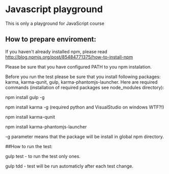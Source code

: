 # Javascript playground

This is  only a playground for JavaScript course

## How to prepare enviroment: 

If you haven't already installed npm, please read http://blog.npmjs.org/post/85484771375/how-to-install-npm

Please be sure that you have configured PATH to you npm instalation. 

Before you run the test please be sure that you install following packages: karma, karma-qunit, gulp, karma-phantomjs-launcher. Here are required commands (installation of required packages see node_modules directory):

   npm install gulp -g   
   
   npm install karma -g  (required python and VisualStudio on windows WTF?!)
   
   npm install karma-qunit
   
   npm install karma-phantomjs-launcher
   

 -g parameter means that the package will be install in global npm directory.  


##How to run the test: 

gulp test - to run the test only ones.

gulp tdd - test will be run automaticly after each test change. 










